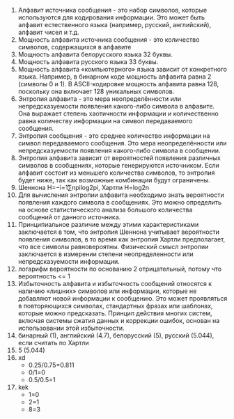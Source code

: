 1. Алфавит источника сообщения - это набор символов, которые используются для кодирования информации. Это может быть алфавит естественного языка (например, русский, английский), алфавит чисел и т.д.
2. Мощность алфавита источника сообщения - это количество символов, содержащихся в алфавите
3. Мощность алфавита белорусского языка 32 буквы.
4. Мощность алфавита русского языка 33 буквы.
5. Мощность алфавита «компьютерного» языка зависит от конкретного языка. Например, в бинарном коде мощность алфавита равна 2 (символы 0 и 1). В ASCII-кодировке мощность алфавита равна 128, поскольку она включает 128 уникальных символов.
6. Энтропия алфавита - это мера неопределённости или непредсказуемости появления какого-либо символа в алфавите. Она выражает степень хаотичности информации и количественно равна количеству информации на символ передаваемого сообщения.
7. Энтропия сообщения - это среднее количество информации на символ передаваемого сообщения. Это мера неопределённости или непредсказуемости появления какого-либо символа в сообщении.
8. Энтропия алфавита зависит от вероятностей появления различных символов в сообщениях, которые генерируются источником. Если алфавит состоит из меньшего количества символов, то энтропия будет ниже, так как возможные комбинации будут ограничены.
9. Шеннона H=−i=1∑n​pi​log2​pi​, Хартли H=log2​n
10. Для вычисления энтропии алфавита необходимо знать вероятности появления каждого символа в сообщениях. Это можно определить на основе статистического анализа большого количества сообщений от данного источника. 
11. Принципиальное различие между этими характеристиками заключается в том, что энтропия Шеннона учитывает вероятности появления символов, в то время как энтропия Хартли предполагает, что все символы равновероятны. Физический смысл энтропии заключается в измерении степени неопределенности или непредсказуемости информации. 
12. логарифм вероятности по основанию 2 отрицательный, потому что вероятность <= 1
13. Избыточность алфавита и избыточность сообщений относятся к наличию «лишних» символов или информации, которые не добавляют новой информации к сообщению. Это может проявляться в повторяющихся символах, стандартных фразах или шаблонах, которые можно предсказать. Принцип действия многих систем, включая системы сжатия данных и коррекции ошибок, основан на использовании этой избыточности.
14. бинарный (1), английский (4.7), белорусский (5), русский (5.044), если считать по Хартли
15. 5 (5.044)
16. xd
    - 0.25/0.75=0.811
    - 0/1=0
    - 0.5/0.5=1
17. kek
    - 1=0
    - 2=1
    - 8=3